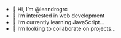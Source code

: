 - 👋 Hi, I’m @leandrogrc
- 👀 I’m interested in web development
- 🌱 I’m currently learning JavaScript...
- 💞️ I’m looking to collaborate on projects...

<!---
leandrogrc/leandrogrc is a ✨ special ✨ repository because its `README.md` (this file) appears on your GitHub profile.
You can click the Preview link to take a look at your changes.
--->
